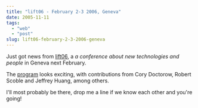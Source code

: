 ```yaml
---
title: "lift06 - February 2-3 2006, Geneva"
date: 2005-11-11
tags: 
  - "web"
  - "post"
slug: lift06-february-2-3-2006-geneva
---
```


Just got news from [lift06](http://www.lift06.org/), a _a conference about new technologies and people_ in Geneva next February.

The [program](http://www.lift06.org/doku.php/about:program) looks exciting, with contributions from Cory Doctorow, Robert Scoble and Jeffrey Huang, among others.

I'll most probably be there, drop me a line if we know each other and you're going!
